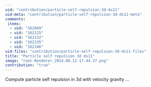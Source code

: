 ```yaml
---
uid: "contribution/particle-self-repulsion-3d-dx11"
uid-meta: "contribution/particle-self-repulsion-3d-dx11-meta"
comments: 
 items: 
  - uid: "162049"
  - uid: "162125"
  - uid: "162132"
  - uid: "162135"
  - uid: "162146"
uid-files: "contribution/particle-self-repulsion-3d-dx11-files"
title: "Particle self repulsion 3d dx11"
image: "root-Renderer_2014.08.12-17.44.37.png"
contribution: "true"
---
```


Compute particle self repulsion in 3d with velocity gravity ...